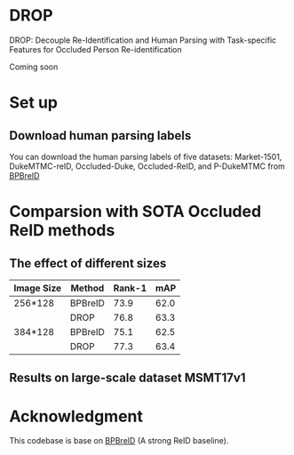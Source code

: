 # DROP
DROP: Decouple Re-Identification and Human Parsing with Task-specific Features for Occluded Person Re-identification

Coming soon

# Set up
## Download human parsing labels
You can download the human parsing labels of five datasets: Market-1501, DukeMTMC-reID, Occluded-Duke, Occluded-ReID, and P-DukeMTMC from [BPBreID](https://github.com/VlSomers/bpbreid?tab=readme-ov-file#download-human-parsing-labels)

# Comparsion with SOTA Occluded ReID methods

## The effect of different sizes


| Image Size | Method | Rank-1 | mAP  |
|------------|--------|--------|------|
| 256*128    | BPBreID| 73.9   |  62.0|
|            | DROP   | 76.8   | 63.3 |
| 384*128    | BPBreID| 75.1   | 62.5 |
|            | DROP   | 77.3   | 63.4 |

## Results on large-scale dataset MSMT17v1


# Acknowledgment
This codebase is base on [BPBreID](https://github.com/VlSomers/bpbreid) (A strong ReID baseline).
